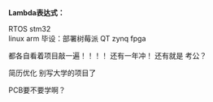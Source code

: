 **Lambda表达式：**

RTOS 
stm32  
linux 
arm
毕设：部署树莓派
QT
zynq
fpga

都各自看着项目敲一遍！！！！
还有一年冲！
还有就是 考公？

简历优化 别写大学的项目了

PCB要不要学啊？

